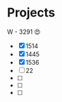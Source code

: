 Projects
========



W - 3291 :heart_eyes:

- [x] 1514
- [x] 1445
- [x] 1536
- [ ] 22
- [ ]
- [ ]
- [ ]
